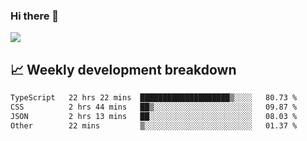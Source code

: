 ### Hi there 👋
<img align="center" src="https://github-readme-stats.vercel.app/api?username=Tumao727&show_icons=true&hide_title=true&theme=dracula" />


## 📈 Weekly development breakdown
<!--START_SECTION:waka-->

```txt
TypeScript   22 hrs 22 mins  ████████████████████▒░░░░   80.73 %
CSS          2 hrs 44 mins   ██▒░░░░░░░░░░░░░░░░░░░░░░   09.87 %
JSON         2 hrs 13 mins   ██░░░░░░░░░░░░░░░░░░░░░░░   08.03 %
Other        22 mins         ▒░░░░░░░░░░░░░░░░░░░░░░░░   01.37 %
```

<!--END_SECTION:waka-->